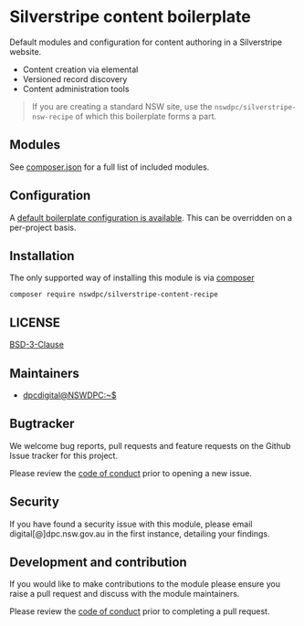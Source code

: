 # Silverstripe content boilerplate

Default modules and configuration for content authoring in a Silverstripe website.

- Content creation via elemental
- Versioned record discovery
- Content administration tools

> If you are creating a standard NSW site, use the `nswdpc/silverstripe-nsw-recipe` of which this boilerplate forms a part.

## Modules

See [composer.json](./composer.json) for a full list of included modules.

## Configuration

A [default boilerplate configuration is available](./_config/config.yml). This can be overridden on a per-project basis.

## Installation

The only supported way of installing this module is via [composer](https://getcomposer.org)

```shell
composer require nswdpc/silverstripe-content-recipe
```

## LICENSE

[BSD-3-Clause](./LICENSE.md)

## Maintainers

+ [dpcdigital@NSWDPC:~$](https://dpc.nsw.gov.au)

## Bugtracker

We welcome bug reports, pull requests and feature requests on the Github Issue tracker for this project.

Please review the [code of conduct](./code-of-conduct.md) prior to opening a new issue.

## Security

If you have found a security issue with this module, please email digital[@]dpc.nsw.gov.au in the first instance, detailing your findings.

## Development and contribution

If you would like to make contributions to the module please ensure you raise a pull request and discuss with the module maintainers.

Please review the [code of conduct](./code-of-conduct.md) prior to completing a pull request.
